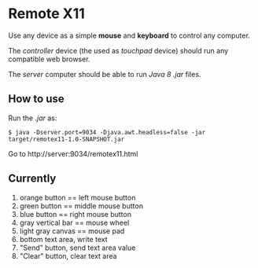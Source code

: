# Remote X11

Use any device as a simple **mouse** and **keyboard** to control any computer.

The *controller* device (the used as *touchpad* device) should run any compatible web browser.

The *server* computer should be able to run *Java 8* *.jar* files.

## How to use

Run the *.jar* as:
```
$ java -Dserver.port=9034 -Djava.awt.headless=false -jar target/remotex11-1.0-SNAPSHOT.jar
```

Go to http://server:9034/remotex11.html

## Currently

1. orange button == left mouse button
1. green button == middle mouse button
1. blue button == right mouse button
1. gray vertical bar == mouse wheel
1. light gray canvas == mouse pad
1. bottom text area, write text
1. "Send" button, send text area value
1. "Clear" button, clear text area
